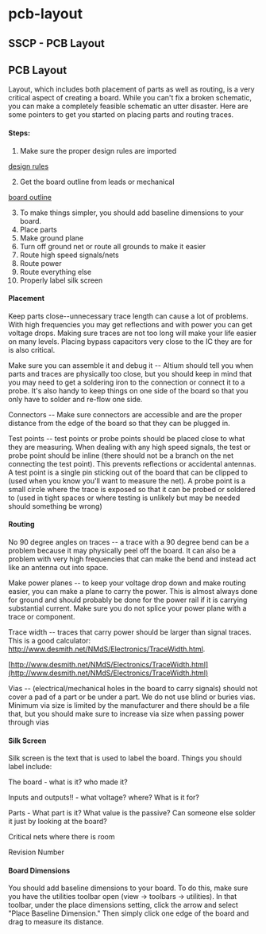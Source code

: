 # pcb-layout

## SSCP - PCB Layout

## PCB Layout

Layout, which includes both placement of parts as well as routing, is a very critical aspect of creating a board. While you can't fix a broken schematic, you can make a completely feasible schematic an utter disaster. Here are some pointers to get you started on placing parts and routing traces.

#### Steps:

1. Make sure the proper design rules are imported

[design rules](../../../../../../stanford.edu/testduplicationsscp/home/sscp-2012-2013/electrical-2012-2013/design-references/altium-design-rules/)

2. Get the board outline from leads or mechanical

[board outline](../../../../../../stanford.edu/testduplicationsscp/home/sscp-2012-2013/electrical-2012-2013/design-references/creating-a-board-outline/)

3. To make things simpler, you should add baseline dimensions to your board.&#x20;
4. Place parts
5. Make ground plane
6. Turn off ground net or route all grounds to make it easier
7. Route high speed signals/nets
8. Route power
9. Route everything else
10. Properly label silk screen

#### Placement

Keep parts close--unnecessary trace length can cause a lot of problems. With high frequencies you may get reflections and with power you can get voltage drops. Making sure traces are not too long will make your life easier on many levels. Placing bypass capacitors very close to the IC they are for is also critical.

Make sure you can assemble it and debug it -- Altium should tell you when parts and traces are physically too close, but you should keep in mind that you may need to get a soldering iron to the connection or connect it to a probe. It's also handy to keep things on one side of the board so that you only have to solder and re-flow one side.

Connectors -- Make sure connectors are accessible and are the proper distance from the edge of the board so that they can be plugged in.

Test points -- test points or probe points should be placed close to what they are measuring. When dealing with any high speed signals, the test or probe point should be inline (there should not be a branch on the net connecting the test point). This prevents reflections or accidental antennas. A test point is a single pin sticking out of the board that can be clipped to (used when you know you'll want to measure the net). A probe point is a small circle where the trace is exposed so that it can be probed or soldered to (used in tight spaces or where testing is unlikely but may be needed should something be wrong)

#### Routing

No 90 degree angles on traces -- a trace with a 90 degree bend can be a problem because it may physically peel off the board. It can also be a problem with very high frequencies that can make the bend and instead act like an antenna out into space.

Make power planes -- to keep your voltage drop down and make routing easier, you can make a plane to carry the power. This is almost always done for ground and should probably be done for the power rail if it is carrying substantial current. Make sure you do not splice your power plane with a trace or component.

Trace width -- traces that carry power should be larger than signal traces. This is a good calculator: http://www.desmith.net/NMdS/Electronics/TraceWidth.html.

[http://www.desmith.net/NMdS/Electronics/TraceWidth.html](http://www.desmith.net/NMdS/Electronics/TraceWidth.html)

Vias -- (electrical/mechanical holes in the board to carry signals) should not cover a pad of a part or be under a part. We do not use blind or buries vias. Minimum via size is limited by the manufacturer and there should be a file that, but you should make sure to increase via size when passing power through vias

#### Silk Screen

Silk screen is the text that is used to label the board. Things you should label include:

The board - what is it? who made it?

Inputs and outputs!! - what voltage? where? What is it for?

Parts - What part is it? What value is the passive? Can someone else solder it just by looking at the board?

Critical nets where there is room

Revision Number

#### Board Dimensions

You should add baseline dimensions to your board. To do this, make sure you have the utilities toolbar open (view -> toolbars -> utilities). In that toolbar, under the place dimensions setting, click the arrow and select "Place Baseline Dimension." Then simply click one edge of the board and drag to measure its distance.
